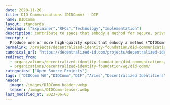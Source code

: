 ```yaml
---
date: 2020-11-26
title: DID Communications (DIDComm) - DIF
name: DIDComm
layout: standards
headings: ["Explainer","RFCs","Technology","Implementation"]
description: contribute to specs that embody a method for secure, private and authenticated message-based communication, where trust is rooted in DIDs and used over a wide variety of transports.
excerpt: >
  Produce one or more high-quality specs that embody a method (“DIDComm”) for secure, private and (where applicable) authenticated message-based communication, where trust is rooted in DIDs and depends on the messages themselves, not on the external properties of the transport(s) used. The method must be usable over many means of transport, including those that are asynchronous and simplex, and ones that do not necessarily use the internet. It must support routing and relay through untrusted intermediaries, not just point-to-point delivery. In addition to the communication and protocols described above, the protocols for exchanging DIDs/keys to bootstrap such communication are within scope. These protocols can be the foundation of higher-level protocols such as credential exchange and higher-level authentication protocols.
permalink: /projects/decentralized-identity-foundation/did-communications/
canonical_url: "https://decentralized-id.com/projects/decentralized-identity-foundation/did-communications/"
redirect_from: 
  - organizations/decentralized-identity-foundation/did-communications/
  - organizations/decentralized-identity-foundation/wg/did-comm/
categories: ["Open Source Projects"]
tags: ["DIDComm WG","DIDComm","DIF","Aries","Decentralized Identifiers","W3C","Indicio","TBD","SICPA","Danube Tech","MATTR","Animo","Aviary","Transmute","Centre","Microsoft","Evernym","DSR","SecureKey","ConsenSys","BCGov","Anonyome","uPort","Animo","Hyperledger Foundation","Jolocom"]
header:
  image: /images/DIDComm-header.webp
  teaser: /images/DIDComm-teaser.webp
last_modified_at: 2023-06-03
---
```

